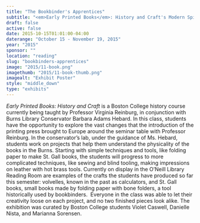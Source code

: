 ```yaml
---
title: "The Bookbinder's Apprentices"
subtitle: "<em>Early Printed Books</em>: History and Craft's Modern Spin on Volvelles and St. Gall's Books"
draft: false
active: false
date: 2015-10-15T01:01:00-04:00
daterange: "October 15 - November 19, 2015"
year: "2015"
sponsor: ""
location: "reading"
slug: "bookbinders-apprentices"
image: "2015/11-book.png"
imagethumb: "2015/11-book-thumb.png"
imagealt: "Exhibit Poster"
style: "middle_down"
type: "exhibits"
---
```


<em>Early Printed Books: History and Craft</em> is a Boston College   history course currently being taught by Professor Virginia Reinburg, in   conjunction with Burns Library Conservator Barbara Adams Hebard. In   this class, students have the opportunity to explore the vast changes   that the introduction of the printing press brought to Europe around the   seminar table with Professor Reinburg. In the conservator&rsquo;s lab, under   the guidance of Ms. Hebard, students work on projects that help them   understand the physicality of the books in the Burns. Starting with   simple techniques and tools, like folding paper to make St. Gall books,   the students will progress to more complicated techniques, like sewing   and blind tooling, making impressions on leather with hot brass tools.   Currently on display in the O&rsquo;Neill Library Reading Room are examples of   the crafts the students have produced so far this semester: volvelles,   known in the past as calculators, and St. Gall books, small books made   by folding paper with bone folders, a tool historically used by   bookbinders.  Everyone in the class was able to let their creativity   loose on each project, and no two finished pieces look alike. The   exhibition was curated by Boston College students Violet Caswell,   Danielle Nista, and Marianna Sorensen.

